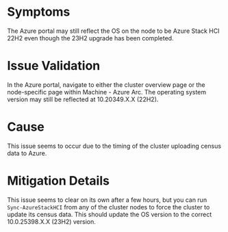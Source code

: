 # Symptoms
The Azure portal may still reflect the OS on the node to be Azure Stack HCI 22H2 even though the 23H2 upgrade has been completed.

# Issue Validation
In the Azure portal, navigate to either the cluster overview page or the node-specific page within Machine - Azure Arc.  The operating system version may still be reflected at 10.20349.X.X (22H2).

# Cause
This issue seems to occur due to the timing of the cluster uploading census data to Azure.

# Mitigation Details
This issue seems to clear on its own after a few hours, but you can run `Sync-AzureStackHCI` from any of the cluster nodes to force the cluster to update its census data.  This should update the OS version to the correct 10.0.25398.X.X (23H2) version.
